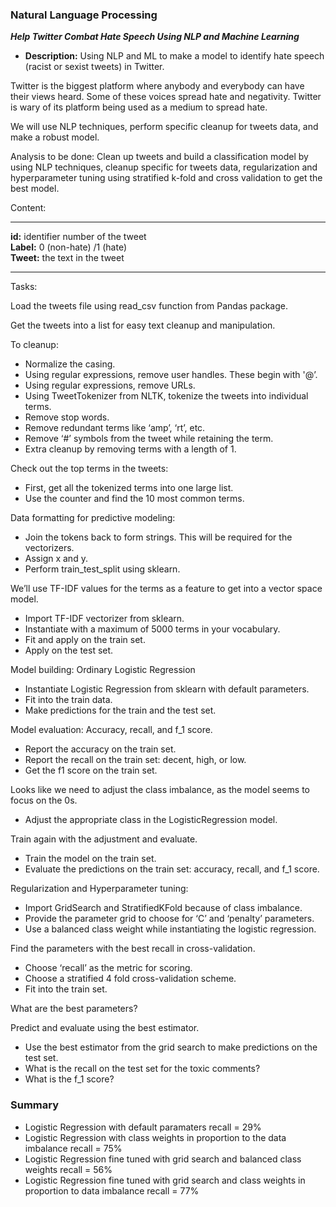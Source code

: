 ### Natural Language Processing  

***Help Twitter Combat Hate Speech Using NLP and Machine Learning***

* **Description:** Using NLP and ML to make a model to identify hate speech (racist or sexist tweets) in Twitter.

Twitter is the biggest platform where anybody and everybody can have their views heard. Some of these voices spread hate and negativity. Twitter is wary of its platform being used as a medium to spread hate.  

We will use NLP techniques, perform specific cleanup for tweets data, and make a robust model.  

Analysis to be done: Clean up tweets and build a classification model by using NLP techniques, cleanup specific for tweets data, regularization and hyperparameter tuning using stratified k-fold and cross validation to get the best model.  


Content:
***  

**id:** identifier number of the tweet  
**Label:** 0 (non-hate) /1 (hate)  
**Tweet:** the text in the tweet   
***  

Tasks:

Load the tweets file using read_csv function from Pandas package.

Get the tweets into a list for easy text cleanup and manipulation.

To cleanup:

* Normalize the casing.
* Using regular expressions, remove user handles. These begin with '@’.
* Using regular expressions, remove URLs.
* Using TweetTokenizer from NLTK, tokenize the tweets into individual terms.
* Remove stop words.
* Remove redundant terms like ‘amp’, ‘rt’, etc.
* Remove ‘#’ symbols from the tweet while retaining the term.
* Extra cleanup by removing terms with a length of 1.  

Check out the top terms in the tweets:

* First, get all the tokenized terms into one large list.
* Use the counter and find the 10 most common terms.  

Data formatting for predictive modeling:

* Join the tokens back to form strings. This will be required for the vectorizers.
* Assign x and y.
* Perform train_test_split using sklearn.  

We’ll use TF-IDF values for the terms as a feature to get into a vector space model.

* Import TF-IDF vectorizer from sklearn.
* Instantiate with a maximum of 5000 terms in your vocabulary.
* Fit and apply on the train set.
* Apply on the test set.  

Model building: Ordinary Logistic Regression

* Instantiate Logistic Regression from sklearn with default parameters.
* Fit into the train data.
* Make predictions for the train and the test set.

Model evaluation: Accuracy, recall, and f_1 score.

* Report the accuracy on the train set.
* Report the recall on the train set: decent, high, or low.
* Get the f1 score on the train set.

Looks like we need to adjust the class imbalance, as the model seems to focus on the 0s.

* Adjust the appropriate class in the LogisticRegression model.


Train again with the adjustment and evaluate.

* Train the model on the train set.
* Evaluate the predictions on the train set: accuracy, recall, and f_1 score.

Regularization and Hyperparameter tuning:

* Import GridSearch and StratifiedKFold because of class imbalance.
* Provide the parameter grid to choose for ‘C’ and ‘penalty’ parameters.
* Use a balanced class weight while instantiating the logistic regression.  

Find the parameters with the best recall in cross-validation.

* Choose ‘recall’ as the metric for scoring.
* Choose a stratified 4 fold cross-validation scheme.
* Fit into the train set.  

What are the best parameters?

Predict and evaluate using the best estimator.

* Use the best estimator from the grid search to make predictions on the test set.
* What is the recall on the test set for the toxic comments?
* What is the f_1 score?

### Summary  


* Logistic Regression with default paramaters recall = 29%
* Logistic Regression with class weights in proportion to the data imbalance recall = 75%
* Logistic Regression fine tuned with grid search and balanced class weights recall = 56%
* Logistic Regression fine tuned with grid search and class weights in proportion to data imbalance recall = 77%
